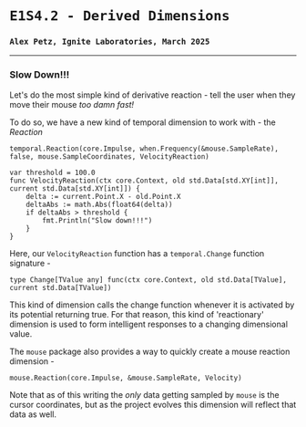 # `E1S4.2 - Derived Dimensions`
### `Alex Petz, Ignite Laboratories, March 2025`

---

### Slow Down!!!
Let's do the most simple kind of derivative reaction - tell the user when they move their mouse _too damn fast!_

To do so, we have a new kind of temporal dimension to work with - the _Reaction_

	temporal.Reaction(core.Impulse, when.Frequency(&mouse.SampleRate), false, mouse.SampleCoordinates, VelocityReaction)

    var threshold = 100.0
    func VelocityReaction(ctx core.Context, old std.Data[std.XY[int]], current std.Data[std.XY[int]]) {
        delta := current.Point.X - old.Point.X
        deltaAbs := math.Abs(float64(delta))
        if deltaAbs > threshold {
            fmt.Println("Slow down!!!")
        }
    }

Here, our `VelocityReaction` function has a `temporal.Change` function signature - 

    type Change[TValue any] func(ctx core.Context, old std.Data[TValue], current std.Data[TValue])

This kind of dimension calls the change function whenever it is activated by its potential returning true.  For that
reason, this kind of 'reactionary' dimension is used to form intelligent responses to a changing dimensional
value.

The `mouse` package also provides a way to quickly create a mouse reaction dimension - 

    mouse.Reaction(core.Impulse, &mouse.SampleRate, Velocity)

Note that as of this writing the _only_ data getting sampled by `mouse` is the cursor coordinates, but as the project
evolves this dimension will reflect that data as well.